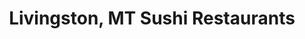 ---
layout: city
title: Livingston, MT Sushi Restaurants
permalink: /montana/livingston/
stateAbbr: MT
stateName: Montana
cityName: Livingston
---